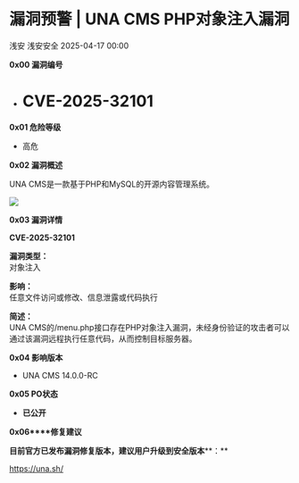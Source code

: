 #  漏洞预警 | UNA CMS PHP对象注入漏洞   
浅安  浅安安全   2025-04-17 00:00  
  
**0x00 漏洞编号**  
- # CVE-2025-32101  
  
**0x01 危险等级**  
- 高危  
  
**0x02 漏洞概述**  
  
UNA CMS是一款基于PHP和MySQL的开源内容管理系统。  
  
![](https://mmbiz.qpic.cn/sz_mmbiz_png/7stTqD182SUkBxorpcHHaLhN3CRSfmcaM9oYMIQGCXT2NKt9SRdYuZWrhz19HaHoyf70ciaF4CzUCvdNKgNicSkA/640?wx_fmt=png&from=appmsg "")  
  
**0x03 漏洞详情**  
  
**CVE-2025-32101**  
  
**漏洞类型：**  
对象注入  
  
**影响：**  
任意文件访问或修改、信息泄露或代码执行  
  
**简述：**  
UNA CMS的/menu.php接口存在PHP对象注入漏洞，未经身份验证的攻击者可以通过该漏洞远程执行任意代码，从而控制目标服务器。  
  
**0x04 影响版本**  
- UNA CMS 14.0.0-RC  
  
**0x05 PO状态**  
- **已公开**  
  
**0x06****修复建议**  
  
**目前官方已发布漏洞修复版本，建议用户升级到安全版本****：**  
  
https://una.sh/  
  
  
  
